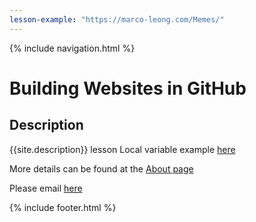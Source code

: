 ```yaml
---
lesson-example: "https://marco-leong.com/Memes/"
---
```


 {% include navigation.html %}

# Building Websites in GitHub

## Description
{{site.description}}
lesson
Local variable example [here]({{page.lesson-example}})

More details can be found at the [About page](about)

Please email [here](mailto:{{site.email}})


 {% include footer.html %}

